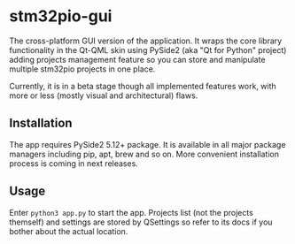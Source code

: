# stm32pio-gui

The cross-platform GUI version of the application. It wraps the core library functionality in the Qt-QML skin using PySide2 (aka "Qt for Python" project) adding projects management feature so you can store and manipulate multiple stm32pio projects in one place.

Currently, it is in a beta stage though all implemented features work, with more or less (mostly visual and architectural) flaws.


## Installation

The app requires PySide2 5.12+ package. It is available in all major package managers including pip, apt, brew and so on. More convenient installation process is coming in next releases.


## Usage

Enter `python3 app.py` to start the app. Projects list (not the projects themself) and settings are stored by QSettings so refer to its docs if you bother about the actual location.
